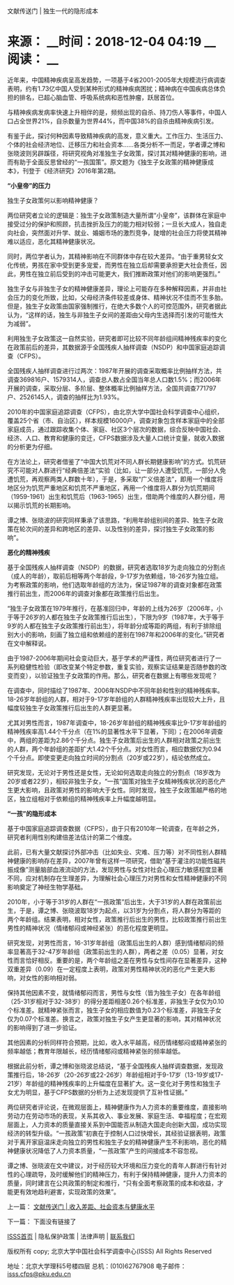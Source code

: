  文献传送门 | 独生一代的隐形成本

# 来源： __时间：2018-12-04 04:19 __阅读： __

近年来，中国精神疾病呈高发趋势，一项基于4省2001-2005年大规模流行病调查表明，约有1.73亿中国人受到某种形式的精神疾病困扰；精神病在中国疾病总体负担的排名，已超心脑血管、呼吸系统病和恶性肿瘤，跃居首位。



与精神疾病发病率快速上升相伴的是，频频出现的自杀、持刀伤人等事件，中国人口占全世界21%，自杀数量为世界44%，而中国38%的自杀由精神疾病引发。



有鉴于此，探讨何种因素导致精神疾病的高发，意义重大。工作压力、生活压力、个体的社会经济地位、迁移压力和社会资本……各类分析不一而足，学者谭之博和张晓波则另辟蹊径，将研究视角对准独生子女政策，探讨其对精神健康的影响，进而有助于全面反思曾经的“一孩国策”。原文题为《独生子女政策的精神健康成本》，刊登于《经济研究》2016年第2期。



**“小皇帝”的压力**



独生子女政策何以影响精神健康？



两位研究者立论的逻辑是：独生子女政策制造大量所谓“小皇帝”，该群体在家庭中接受过分的保护和照顾，抗击挫折及压力的能力相对较弱；一旦长大成人，独自走向社会，突然面对升学、就业、婚姻市场的激烈竞争，陡增的社会压力将使其精神难以适应，恶化其精神健康状况。



同时，两位学者认为，其精神影响在不同群体中存在较大差异。“由于重男轻女文化传统，男孩在家中受到更多宠爱，而男性在独立后却需要承担更大社会责任，因此，男性在独立前后受到的冲击可能更大，我们推断政策对他们的影响更强烈。”



独生子女与非独生子女的精神健康差异，理论上可能存在多种解释因素，并非由社会压力的变化所致，比如，父母经济条件较差或身体、精神状况不佳而不生多胎。但是，独生子女政策由国家强制推行，在绝大多数个人的可控范围外，研究者据此认为，“这样的话，独生与非独生子女间的差距由父母内生选择而引发的可能性大为减弱”。



利用独生子女政策这一自然实验，研究者即可比较不同年龄组间精神残疾率的变化在政策前后的差异，其数据源于全国残疾人抽样调查（NSDP）和中国家庭追踪调查（CFPS）。



全国残疾人抽样调查进行过两次：1987年开展的调查采取概率比例抽样方法，共调查369816户、1579314人，调查总人数占全国当年总人口数1.5%；而2006年开展的调查，采取分层、多阶层、整体概率比例抽样方法，全国共调查771797户、2526145人，调查的抽样比为1.93%。

  
2010年的中国家庭追踪调查（CFPS），由北京大学中国社会科学调查中心组织，覆盖25个省（市、自治区），样本规模16000户，调查对象包含样本家庭中的全部家庭成员，通过跟踪收集个体、家庭、社区3个层次的数据，综合反映中国社会、经济、人口、教育和健康的变迁，CFPS数据涉及大量人口统计变量，就收入数据的分析更为仔细。



在方法论上，研究者借鉴了“中国大饥荒对不同人群长期健康影响”的方式。饥荒研究不可能对人群进行“经典倍差法”实验（比如，让一部分人遭受饥荒，一部分人免遭饥荒，再观察两类人群数十年），于是，多采取“广义倍差法”，即用一个维度将地区分为饥荒严重地区和饥荒不严重地区，再用一个维度将人群分为饥荒期间（1959-1961）出生和饥荒后（1963-1965）出生，借助两个维度的人群分组，用以揭示饥荒的长期影响。



谭之博、张晓波的研究同样秉承了该思路，“利用年龄组别间的差异、独生子女政策在轮次间的差异和跨地区的差异、以及性别的差异，探讨独生子女政策的影响”。



**恶化的精神残疾**



基于全国残疾人抽样调查（NSDP）的数据，研究者选取18岁为走向独立的分割点（成人的年龄），取前后相等两个年龄段，9-17岁为依赖组，18-26岁为独立组。为考察政策的影响，他们选取年龄组的方法为，保证1987年的调查对象都在政策推行前出生，而2006年的调查对象都在政策推行后出生。

  
“独生子女政策在1979年推行，在基准回归中，年龄的上线为26岁（2006年，小于等于26岁的人都在独生子女政策推行后出生），下限为9岁（1987年，大于等于9岁的人都在独生子女政策推行前出生），将年龄分成等距的两组，有利于排除组别大小的影响，刻画了独立组和依赖组的差别在1987年和2006年的变化。”研究者在文中解释说。



由于1987-2006年期间社会变动巨大，基于学术的严谨性，两位研究者进行了一系列稳健性检验（即改变某个特定参数，重复实验，观察实证结果是否随参数的改变而变），以验证独生子女政策的作用。那么，研究者在数据上有哪些发现呢？



在调查中，同时描绘了1987年、2006年NSDP中不同年龄和性别的精神残疾率。18-26岁年龄组的人群，相对于9-17岁年龄组的人群精神残疾率出现较大上升，且幅度较独生子女政策推行后出生的人群更显著。



尤其对男性而言，1987年调查中，18-26岁年龄组的精神残疾率比9-17岁年龄组的精神残疾率高1.44个千分点（在1%的显著性水平下显著，下同）；在2006年调查中，两组的差距为2.86个千分点。独生子女政策后出生的人群相对政策之前出生的人群，两个年龄组的差距扩大1.42个千分点。对女性而言，相应数据仅为0.94个千分点。即使变更走向独立时间的分割点（20岁或22岁），结论依然成立。



研究发现，无论对于男性还是女性，无论如何选取走向独立的分割点（18岁改为20岁或者22岁），相较非独生子女，“一孩”国策对独生子女精神残疾状况的恶化产生更大影响，且政策对男性的影响大于女性。同时发现，独生子女政策越严格的地区，独立组相对于依赖组的精神残疾率上升幅度越明显。



**“一孩”的隐形成本**



基于中国家庭追踪调查数据（CFPS），由于只有2010年一轮调查，在年龄之外，研究者利用性别构建倍差法估计的第二个维度。



此前，已有大量文献探讨外部冲击（比如失业、灾难、压力等）对不同性别人群精神健康的影响存在差异，2007年曾有这样一项研究，借助“基于灌注的功能性磁共振成像”测量脑部血液流动的方法，发现男性与女性对社会心理压力敏感程度显著不同，应对机制存在生理差异，为理解社会心理压力对男性和女性精神健康的不同影响奠定了神经生物学基础。



2010年，小于等于31岁的人群在“一孩政策”后出生，大于31岁的人群在政策前出生，于是，谭之博、张晓波取18岁为起点，以31岁为分割点，将人群分为等距的两个年龄组。结果表明，相对女性，政策推行后出生的男性，比较政策推行前出生男性的精神状况（情绪郁闷或神经紧张）的恶化程度更明显。



研究发现，对男性而言，16-31岁年龄组（政策后出生的人群）感到情绪郁闷的频率显著高于32-47岁年龄组（政策前出生的人群），两者之差（0.05）显著，对女性而言恰好相反。重要的是，两个年龄组之差在男性与女性间存在显著差异，这种双重差异（0.09）在一定程度上表明，政策对男性精神状况的恶化产生更大影响，对女性的影响相对弱。



保持其他因素不变，就情绪郁闷而言，男性与女性（皆为独生子女）在各年龄组（25-31岁相对于32-38岁）的得分差距相差0.26个标准差，非独生子女仅为0.10个标准差。就精神紧张而言，独生子女的相应数值为0.23个标准差，非独生子女仅为0.07个标准差。换言之，政策对独生子女产生更显著的影响，其对精神状况的影响得到了进一步验证。



其他因素的分析同样符合预期，比如，收入水平越高，经历情绪郁闷或精神紧张的频率越低；教育年限越长，经历情绪郁闷或精神紧张的频率越低。



根据此前分析，谭之博和张晓波总结说，“基于全国残疾人抽样调查数据，发现政策推行后，18-26岁（20-26岁或22-26岁）年龄组相对于9-17岁（13-19岁或17-21岁）年龄组的精神残疾率的上升幅度在显著扩大。这一变化对于男性和独生子女尤为明显，基于CFPS数据的分析为上述发现提供了互补性证据。”



两位研究者评论说，在微观层面上，精神健康作为人力资本的重要维度，直接影响劳动力在劳动市场的表现，关系其收入、事业发展、家庭生活、幸福程度；在宏观层面上，人力资本的质量直接关系到中国能否从制造大国走向创新大国，成功实现经济的转型升级。“一孩政策”初衷在于控制人口过快增长，其经验证据表明，政策对于离开家庭温床走向独立的男性和独生子女的精神健康产生不利影响，恶化的精神健康状况降低了人力资本质量，“一孩政策”产生的间接成本不容忽视。



谭之博、张晓波在文中建议，对于经历较大环境和压力变化的青年人群进行有针对性的心理疏导，及时缓解他们的精神压力，有利于保持精神健康，提升人力资本的质量，同时建言在公共政策的制定和推行，“只有全面考察政策的成本和收益，才能更有效地趋利避害，实现政策的效果”。



上一篇： [文献传送门 | 收入差距、社会资本与健康水平 ](1296036.htm)

下一篇： 下面没有链接了

[ISSS首页](http://www.isss.pku.edu.cn/) | 隐私保护政策 | 法律声明 |
[联系我们](../../lxwm/index.htm)

版权所有 copy; 北京大学中国社会科学调查中心(ISSS) All Rights Reserved

地址：北京大学理科5号楼四层 总机：(010)62767908 电子邮件：isss.cfps@pku.edu.cn

